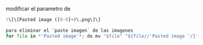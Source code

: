 modificar el parametro de 
```python
!\[\[Pasted image ([0-9]+)\.png\]\]
```

```python
para eliminar el `paste imagen` de las imagenes
for file in *'Pasted image'*; do mv "$file" "${file//'Pasted image '/}"; done
```